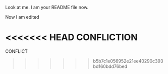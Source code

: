 Look at me. I am your README file now.

Now I am edited

<<<<<<< HEAD
CONFLICTION
=======
CONFLICT
>>>>>>> b5b7c1e056952e21ee40290c393bd160bdd76bed
